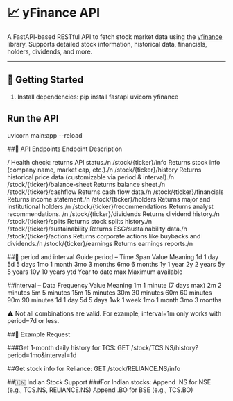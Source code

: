 # 📈 yFinance API

A FastAPI-based RESTful API to fetch stock market data using the [yfinance](https://pypi.org/project/yfinance/) library. Supports detailed stock information, historical data, financials, holders, dividends, and more.

---

## 🚀 Getting Started

1. Install dependencies:
pip install fastapi uvicorn yfinance

## Run the API
uvicorn main:app --reload

##🔗 API Endpoints
Endpoint	Description

/	Health check: returns API status./n
/stock/{ticker}/info	Returns stock info (company name, market cap, etc.)./n
/stock/{ticker}/history	Returns historical price data (customizable via period & interval)./n
/stock/{ticker}/balance-sheet	Returns balance sheet./n
/stock/{ticker}/cashflow	Returns cash flow data./n
/stock/{ticker}/financials	Returns income statement./n
/stock/{ticker}/holders	Returns major and institutional holders./n
/stock/{ticker}/recommendations	Returns analyst recommendations. /n
/stock/{ticker}/dividends	Returns dividend history./n
/stock/{ticker}/splits	Returns stock splits history./n
/stock/{ticker}/sustainability	Returns ESG/sustainability data./n
/stock/{ticker}/actions	Returns corporate actions like buybacks and dividends./n
/stock/{ticker}/earnings	Returns earnings reports./n

##📅 period and interval Guide
period – Time Span
Value	Meaning
1d	1 day
5d	5 days
1mo	1 month
3mo	3 months
6mo	6 months
1y	1 year
2y	2 years
5y	5 years
10y	10 years
ytd	Year to date
max	Maximum available

##interval – Data Frequency
Value	Meaning
1m	1 minute (7 days max)
2m	2 minutes
5m	5 minutes
15m	15 minutes
30m	30 minutes
60m	60 minutes
90m	90 minutes
1d	1 day
5d	5 days
1wk	1 week
1mo	1 month
3mo	3 months

⚠️ Not all combinations are valid. For example, interval=1m only works with period=7d or less.

##📌 Example Request

###Get 1-month daily history for TCS:
GET /stock/TCS.NS/history?period=1mo&interval=1d


##Get stock info for Reliance:
GET /stock/RELIANCE.NS/info


##🇮🇳 Indian Stock Support
###For Indian stocks:
Append .NS for NSE (e.g., TCS.NS, RELIANCE.NS)
Append .BO for BSE (e.g., TCS.BO)


